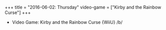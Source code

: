 +++
title = "2016-06-02: Thursday"
video-game = ["Kirby and the Rainbow Curse"]
+++


* Video Game: Kirby and the Rainbow Curse {WiiU} /b/
